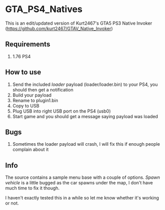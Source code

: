 # GTA_PS4_Natives

This is an edit/updated version of Kurt2467's GTA5 PS3 Native Invoker (https://github.com/kurt2467/GTAV_Native_Invoker)

## Requirements
1. 1.76 PS4

## How to use
1. Send the included *loader* payload (loader/loader.bin) to your PS4, you should then get a notification
2. Build your payload
3. Rename to plugin1.bin
4. Copy to USB
5. Plug USB into right USB port on the PS4 (usb0)
6. Start game and you should get a message saying payload was loaded

## Bugs
1. Sometimes the loader payload will crash, I will fix this if enough people complain about it

## Info
The source contains a sample menu base with a couple of options. *Spawn vehicle* is a little bugged as the car spawns under the map, I don't have much time to fix it though.

I haven't exactly tested this in a while so let me know whether it's working or not.
